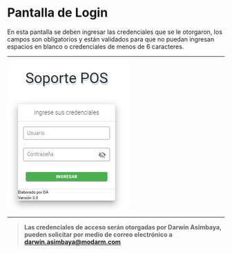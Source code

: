 # Pantalla de Login

En esta pantalla se deben ingresar las credenciales que se le otorgaron, los campos son obligatorios y están validados para que no puedan ingresan espacios en blanco o credenciales de menos de 6 caracteres.

***

![Login actualizar](../public/images/login/login.jpg)

***

> **Las credenciales de acceso serán otorgadas por Darwin Asimbaya, pueden solicitar por medio de correo electrónico a <darwin.asimbaya@modarm.com>**

